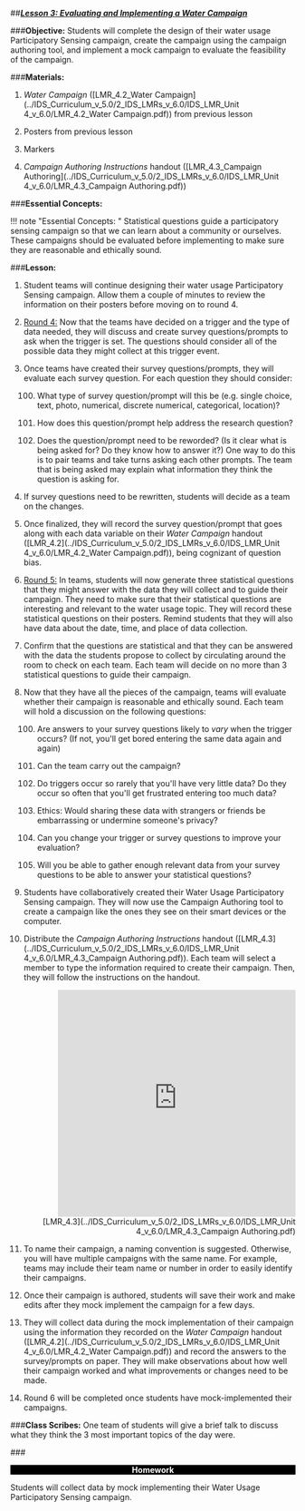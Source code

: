##***<u>Lesson 3: Evaluating and Implementing a Water Campaign</u>***

###**Objective:**
Students will complete the design of their water usage Participatory Sensing campaign, create the
campaign using the campaign authoring tool, and implement a mock campaign to evaluate the feasibility
of the campaign.

###**Materials:**
1. *Water Campaign* ([LMR_4.2_Water Campaign](../IDS_Curriculum_v_5.0/2_IDS_LMRs_v_6.0/IDS_LMR_Unit 4_v_6.0/LMR_4.2_Water Campaign.pdf)) from previous lesson

2. Posters from previous lesson

3. Markers

4. *Campaign Authoring Instructions* handout ([LMR_4.3_Campaign Authoring](../IDS_Curriculum_v_5.0/2_IDS_LMRs_v_6.0/IDS_LMR_Unit 4_v_6.0/LMR_4.3_Campaign Authoring.pdf))

###**Essential Concepts:**

!!! note "Essential Concepts: "
    Statistical questions guide a participatory sensing campaign so that we can learn about a
    community or ourselves. These campaigns should be evaluated before implementing to make sure they are
    reasonable and ethically sound.

###**Lesson:**
1. Student teams will continue designing their water usage Participatory Sensing campaign. Allow
them a couple of minutes to review the information on their posters before moving on to round 4.

2. <u>Round 4:</u> Now that the teams have decided on a trigger and the type of data needed, they will
discuss and create survey questions/prompts to ask when the trigger is set. The questions should
consider all of the possible data they might collect at this trigger event.

3. Once teams have created their survey questions/prompts, they will evaluate each survey
question. For each question they should consider:

    100. What type of survey question/prompt will this be (e.g. single choice, text, photo,
    numerical, discrete numerical, categorical, location)?

    100. How does this question/prompt help address the research question?

    100. Does the question/prompt need to be reworded? (Is it clear what is being asked for? Do
    they know how to answer it?) One way to do this is to pair teams and take turns asking
    each other prompts. The team that is being asked may explain what information they
    think the question is asking for.

4. If survey questions need to be rewritten, students will decide as a team on the changes.

5. Once finalized, they will record the survey question/prompt that goes along with each data
variable on their *Water Campaign* handout ([LMR_4.2](../IDS_Curriculum_v_5.0/2_IDS_LMRs_v_6.0/IDS_LMR_Unit 4_v_6.0/LMR_4.2_Water Campaign.pdf)), being cognizant of question bias.

6. <u>Round 5:</u> In teams, students will now generate three statistical questions that they might answer
with the data they will collect and to guide their campaign. They need to make sure that their
statistical questions are interesting and relevant to the water usage topic. They will record these
statistical questions on their posters. Remind students that they will also have data about the date,
time, and place of data collection.

7. Confirm that the questions are statistical and that they can be answered with the data the
students propose to collect by circulating around the room to check on each team. Each team will
decide on no more than 3 statistical questions to guide their campaign.

8. Now that they have all the pieces of the campaign, teams will evaluate whether their campaign is
reasonable and ethically sound. Each team will hold a discussion on the following questions:

    100. Are answers to your survey questions likely to *vary* when the trigger occurs? (If not, you'll
    get bored entering the same data again and again)

    100. Can the team carry out the campaign?

    100. Do triggers occur so rarely that you'll have very little data? Do they occur so often that
    you'll get frustrated entering too much data?

    100. Ethics: Would sharing these data with strangers or friends be embarrassing or undermine
    someone's privacy?

    100. Can you change your trigger or survey questions to improve your evaluation?

    100. Will you be able to gather enough relevant data from your survey questions to be able to
    answer your statistical questions?

9. Students have collaboratively created their Water Usage Participatory Sensing campaign. They
will now use the Campaign Authoring tool to create a campaign like the ones they see on their
smart devices or the computer.

10. Distribute the *Campaign Authoring Instructions* handout ([LMR_4.3](../IDS_Curriculum_v_5.0/2_IDS_LMRs_v_6.0/IDS_LMR_Unit 4_v_6.0/LMR_4.3_Campaign Authoring.pdf)). Each team will select a
member to type the information required to create their campaign. Then, they will follow the
instructions on the handout.
    <div align="right"><iframe src="https://docs.google.com/viewerng/viewer?url=https://curriculum.idsucla.org/IDS_Curriculum_v_5.0/2_IDS_LMRs_v_6.0/IDS_LMR_Unit 4_v_6.0/LMR_4.3_Campaign Authoring.pdf&embedded=true" style=" width:420px;height:400px;" frameborder="0"></iframe><br>[LMR_4.3](../IDS_Curriculum_v_5.0/2_IDS_LMRs_v_6.0/IDS_LMR_Unit 4_v_6.0/LMR_4.3_Campaign Authoring.pdf)</div>

11. To name their campaign, a naming convention is suggested. Otherwise, you will have multiple
campaigns with the same name. For example, teams may include their team name or number in
order to easily identify their campaigns.

12. Once their campaign is authored, students will save their work and make edits after they mock
implement the campaign for a few days.

13. They will collect data during the mock implementation of their campaign using the information
they recorded on the *Water Campaign* handout ([LMR_4.2](../IDS_Curriculum_v_5.0/2_IDS_LMRs_v_6.0/IDS_LMR_Unit 4_v_6.0/LMR_4.2_Water Campaign.pdf)) and record the answers to the
survey/prompts on paper. They will make observations about how well their campaign worked
and what improvements or changes need to be made.

14. Round 6 will be completed once students have mock-implemented their campaigns.

###**Class Scribes:**
One team of students will give a brief talk to discuss what they think the 3 most important topics of the
day were.

###<p style="background: black; color: white; text-align: center;">**Homework**</p>
Students will collect data by mock implementing their Water Usage Participatory Sensing campaign.